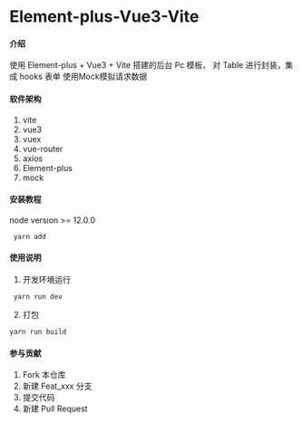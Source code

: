 # Element-plus-Vue3-Vite

#### 介绍

使用 Element-plus + Vue3 + Vite 搭建的后台 Pc 模板，
对 Table 进行封装，集成 hooks 表单
使用Mock模拟请求数据

#### 软件架构

1. vite
2. vue3
3. vuex
4. vue-router
5. axios
6. Element-plus
7. mock

#### 安装教程

node version >= 12.0.0

```
 yarn add
```

#### 使用说明

1.  开发环境运行

```
 yarn run dev
```

2.  打包

```
yarn run build
```

#### 参与贡献

1.  Fork 本仓库
2.  新建 Feat_xxx 分支
3.  提交代码
4.  新建 Pull Request
